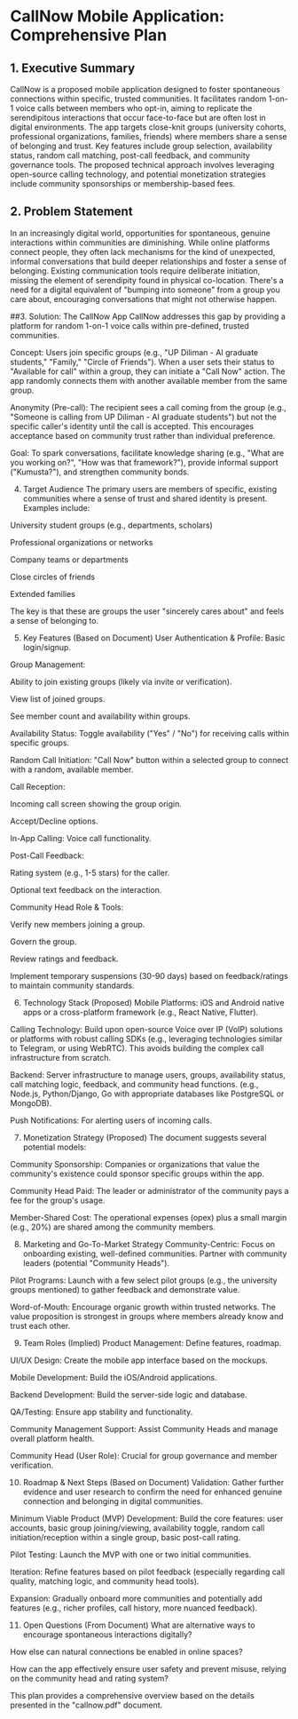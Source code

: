 # CallNow Mobile Application: Comprehensive Plan
## 1. Executive Summary
CallNow is a proposed mobile application designed to foster spontaneous connections within specific, trusted communities. It facilitates random 1-on-1 voice calls between members who opt-in, aiming to replicate the serendipitous interactions that occur face-to-face but are often lost in digital environments. The app targets close-knit groups (university cohorts, professional organizations, families, friends) where members share a sense of belonging and trust. Key features include group selection, availability status, random call matching, post-call feedback, and community governance tools. The proposed technical approach involves leveraging open-source calling technology, and potential monetization strategies include community sponsorships or membership-based fees.

## 2. Problem Statement
In an increasingly digital world, opportunities for spontaneous, genuine interactions within communities are diminishing. While online platforms connect people, they often lack mechanisms for the kind of unexpected, informal conversations that build deeper relationships and foster a sense of belonging. Existing communication tools require deliberate initiation, missing the element of serendipity found in physical co-location. There's a need for a digital equivalent of "bumping into someone" from a group you care about, encouraging conversations that might not otherwise happen.

##3. Solution: The CallNow App
CallNow addresses this gap by providing a platform for random 1-on-1 voice calls within pre-defined, trusted communities.

Concept: Users join specific groups (e.g., "UP Diliman - AI graduate students," "Family," "Circle of Friends"). When a user sets their status to "Available for call" within a group, they can initiate a "Call Now" action. The app randomly connects them with another available member from the same group.

Anonymity (Pre-call): The recipient sees a call coming from the group (e.g., "Someone is calling from UP Diliman - AI graduate students") but not the specific caller's identity until the call is accepted. This encourages acceptance based on community trust rather than individual preference.

Goal: To spark conversations, facilitate knowledge sharing (e.g., "What are you working on?", "How was that framework?"), provide informal support ("Kumusta?"), and strengthen community bonds.

4. Target Audience
The primary users are members of specific, existing communities where a sense of trust and shared identity is present. Examples include:

University student groups (e.g., departments, scholars)

Professional organizations or networks

Company teams or departments

Close circles of friends

Extended families

The key is that these are groups the user "sincerely cares about" and feels a sense of belonging to.

5. Key Features (Based on Document)
User Authentication & Profile: Basic login/signup.

Group Management:

Ability to join existing groups (likely via invite or verification).

View list of joined groups.

See member count and availability within groups.

Availability Status: Toggle availability ("Yes" / "No") for receiving calls within specific groups.

Random Call Initiation: "Call Now" button within a selected group to connect with a random, available member.

Call Reception:

Incoming call screen showing the group origin.

Accept/Decline options.

In-App Calling: Voice call functionality.

Post-Call Feedback:

Rating system (e.g., 1-5 stars) for the caller.

Optional text feedback on the interaction.

Community Head Role & Tools:

Verify new members joining a group.

Govern the group.

Review ratings and feedback.

Implement temporary suspensions (30-90 days) based on feedback/ratings to maintain community standards.

6. Technology Stack (Proposed)
Mobile Platforms: iOS and Android native apps or a cross-platform framework (e.g., React Native, Flutter).

Calling Technology: Build upon open-source Voice over IP (VoIP) solutions or platforms with robust calling SDKs (e.g., leveraging technologies similar to Telegram, or using WebRTC). This avoids building the complex call infrastructure from scratch.

Backend: Server infrastructure to manage users, groups, availability status, call matching logic, feedback, and community head functions. (e.g., Node.js, Python/Django, Go with appropriate databases like PostgreSQL or MongoDB).

Push Notifications: For alerting users of incoming calls.

7. Monetization Strategy (Proposed)
The document suggests several potential models:

Community Sponsorship: Companies or organizations that value the community's existence could sponsor specific groups within the app.

Community Head Paid: The leader or administrator of the community pays a fee for the group's usage.

Member-Shared Cost: The operational expenses (opex) plus a small margin (e.g., 20%) are shared among the community members.

8. Marketing and Go-To-Market Strategy
Community-Centric: Focus on onboarding existing, well-defined communities. Partner with community leaders (potential "Community Heads").

Pilot Programs: Launch with a few select pilot groups (e.g., the university groups mentioned) to gather feedback and demonstrate value.

Word-of-Mouth: Encourage organic growth within trusted networks. The value proposition is strongest in groups where members already know and trust each other.

9. Team Roles (Implied)
Product Management: Define features, roadmap.

UI/UX Design: Create the mobile app interface based on the mockups.

Mobile Development: Build the iOS/Android applications.

Backend Development: Build the server-side logic and database.

QA/Testing: Ensure app stability and functionality.

Community Management Support: Assist Community Heads and manage overall platform health.

Community Head (User Role): Crucial for group governance and member verification.

10. Roadmap & Next Steps (Based on Document)
Validation: Gather further evidence and user research to confirm the need for enhanced genuine connection and belonging in digital communities.

Minimum Viable Product (MVP) Development: Build the core features: user accounts, basic group joining/viewing, availability toggle, random call initiation/reception within a single group, basic post-call rating.

Pilot Testing: Launch the MVP with one or two initial communities.

Iteration: Refine features based on pilot feedback (especially regarding call quality, matching logic, and community head tools).

Expansion: Gradually onboard more communities and potentially add features (e.g., richer profiles, call history, more nuanced feedback).

11. Open Questions (From Document)
What are alternative ways to encourage spontaneous interactions digitally?

How else can natural connections be enabled in online spaces?

How can the app effectively ensure user safety and prevent misuse, relying on the community head and rating system?

This plan provides a comprehensive overview based on the details presented in the "callnow.pdf" document.
